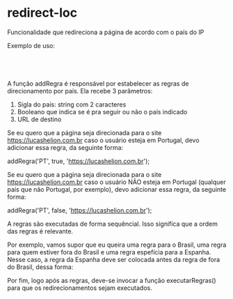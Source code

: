 # redirect-loc
Funcionalidade que redireciona a página de acordo com o país do IP

Exemplo de uso:

<code>
<script src="https://lucashelion.com.br/dev/redirect-loc/assets/redirect-loc.js"></script>
<script>
	addRegra('BR', true, '#');
	addRegra('PT', true, 'pt.html');
	addRegra('BR', false, 'xx.html');
	executarRegras();
</script>
</code>

A função addRegra é responsável por estabelecer as regras de direcionamento por país. 
Ela recebe 3 parâmetros:
 1) Sigla do país: string com 2 caracteres
 2) Booleano que indica se é pra seguir ou não o país indicado
 3) URL de destino

Se eu quero que a página seja direcionada para o site https://lucashelion.com.br caso o usuário esteja em Portugal, devo adicionar essa regra, da seguinte forma:

addRegra('PT', true, 'https://lucashelion.com.br');

Se eu quero que a página seja direcionada para o site https://lucashelion.com.br caso o usuário NÃO esteja em Portugal (qualquer país que não Portugal, por exemplo), devo adicionar essa regra, da seguinte forma:

addRegra('PT', false, 'https://lucashelion.com.br');

A regras são executadas de forma sequêncial. Isso significa que a ordem das regras é relevante.

Por exemplo, vamos supor que eu queira uma regra para o Brasil, uma regra para quem estiver fora do Brasil e uma regra espefícia para a Espanha. 
Nesse caso, a regra da Espanha deve ser colocada antes da regra de fora do Brasil, dessa forma:

<script src="https://lucashelion.com.br/dev/redirect-loc/assets/redirect-loc.js"></script>
<script>
	addRegra('BR', true, 'br.html');
	addRegra('ES', true, 'es.html');
	addRegra('BR', false, 'xx.html');
	executarRegras();
</script>

Por fim, logo após as regras, deve-se invocar a função executarRegras() para que os redirecionamentos sejam executados.
